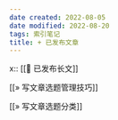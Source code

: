 ```yaml
---
date created: 2022-08-05
date modified: 2022-08-20
tags: 索引笔记
title: + 已发布文章
---
```


x:: [[🏹 已发布长文]]

[[» 写文章选题管理技巧]]

[[» 写文章选题分类]]




